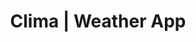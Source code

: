 ---
title: "Clima | Weather App"
stack: "Vanilla JavaScript"
live: "https://ayofef.github.io/weather.github.io/"
source: "https://github.com/ayofef/weather.github.io"
image: "weather.jpg"
description: "A weather app built on the Open Weather Map Api. The app fetches the user location using the geolocation API in the browser and displays the current weather and the weather forecast up to the next five days of that particular location. Users can also search for other location's weather"
---
